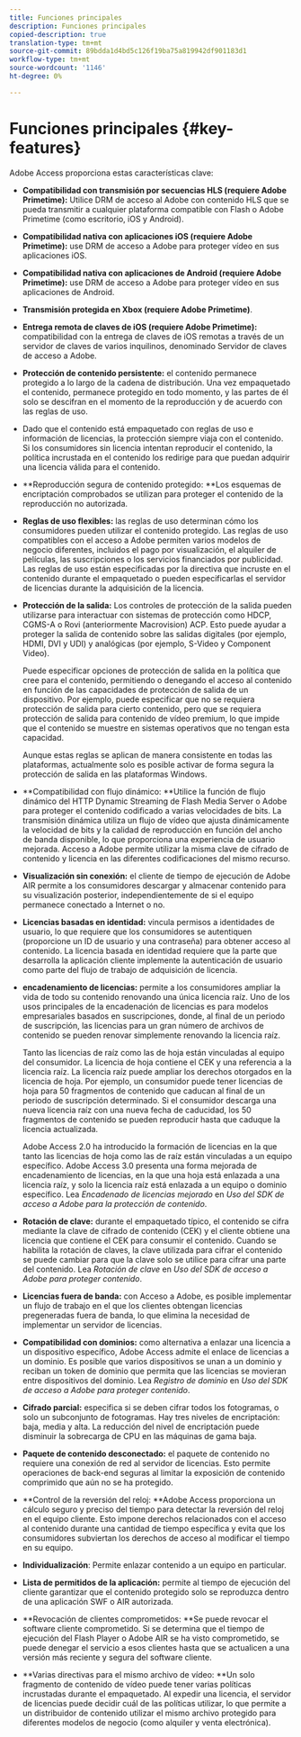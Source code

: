 ```yaml
---
title: Funciones principales
description: Funciones principales
copied-description: true
translation-type: tm+mt
source-git-commit: 89bdda1d4bd5c126f19ba75a819942df901183d1
workflow-type: tm+mt
source-wordcount: '1146'
ht-degree: 0%

---
```



# Funciones principales {#key-features}

Adobe Access proporciona estas características clave:

* **Compatibilidad con transmisión por secuencias HLS (requiere Adobe Primetime):** Utilice DRM de acceso al Adobe con contenido HLS que se pueda transmitir a cualquier plataforma compatible con Flash o Adobe Primetime (como escritorio, iOS y Android).
* **Compatibilidad nativa con aplicaciones iOS (requiere Adobe Primetime):** use DRM de acceso a Adobe para proteger vídeo en sus aplicaciones iOS.
* **Compatibilidad nativa con aplicaciones de Android (requiere Adobe Primetime):** use DRM de acceso a Adobe para proteger vídeo en sus aplicaciones de Android.
* **Transmisión protegida en Xbox (requiere Adobe Primetime)**.
* **Entrega remota de claves de iOS (requiere Adobe Primetime):** compatibilidad con la entrega de claves de iOS remotas a través de un servidor de claves de varios inquilinos, denominado Servidor de claves de acceso a Adobe.
* **Protección de contenido persistente:** el contenido permanece protegido a lo largo de la cadena de distribución. Una vez empaquetado el contenido, permanece protegido en todo momento, y las partes de él solo se descifran en el momento de la reproducción y de acuerdo con las reglas de uso.
* Dado que el contenido está empaquetado con reglas de uso e información de licencias, la protección siempre viaja con el contenido. Si los consumidores sin licencia intentan reproducir el contenido, la política incrustada en el contenido los redirige para que puedan adquirir una licencia válida para el contenido.
* **Reproducción segura de contenido protegido: **Los esquemas de encriptación comprobados se utilizan para proteger el contenido de la reproducción no autorizada.
* **Reglas de uso flexibles:** las reglas de uso determinan cómo los consumidores pueden utilizar el contenido protegido. Las reglas de uso compatibles con el acceso a Adobe permiten varios modelos de negocio diferentes, incluidos el pago por visualización, el alquiler de películas, las suscripciones o los servicios financiados por publicidad. Las reglas de uso están especificadas por la directiva que incruste en el contenido durante el empaquetado o pueden especificarlas el servidor de licencias durante la adquisición de la licencia.
* **Protección de la salida:**  Los controles de protección de la salida pueden utilizarse para interactuar con sistemas de protección como HDCP, CGMS-A o Rovi (anteriormente Macrovision) ACP. Esto puede ayudar a proteger la salida de contenido sobre las salidas digitales (por ejemplo, HDMI, DVI y UDI) y analógicas (por ejemplo, S-Video y Component Video).

   Puede especificar opciones de protección de salida en la política que cree para el contenido, permitiendo o denegando el acceso al contenido en función de las capacidades de protección de salida de un dispositivo. Por ejemplo, puede especificar que no se requiera protección de salida para cierto contenido, pero que se requiera protección de salida para contenido de vídeo premium, lo que impide que el contenido se muestre en sistemas operativos que no tengan esta capacidad.

   Aunque estas reglas se aplican de manera consistente en todas las plataformas, actualmente solo es posible activar de forma segura la protección de salida en las plataformas Windows.

* **Compatibilidad con flujo dinámico: **Utilice la función de flujo dinámico del HTTP Dynamic Streaming de Flash Media Server o Adobe para proteger el contenido codificado a varias velocidades de bits. La transmisión dinámica utiliza un flujo de vídeo que ajusta dinámicamente la velocidad de bits y la calidad de reproducción en función del ancho de banda disponible, lo que proporciona una experiencia de usuario mejorada. Acceso a Adobe permite utilizar la misma clave de cifrado de contenido y licencia en las diferentes codificaciones del mismo recurso.
* **Visualización sin conexión:** el cliente de tiempo de ejecución de Adobe AIR permite a los consumidores descargar y almacenar contenido para su visualización posterior, independientemente de si el equipo permanece conectado a Internet o no.
* **Licencias basadas en identidad:**  vincula permisos a identidades de usuario, lo que requiere que los consumidores se autentiquen (proporcione un ID de usuario y una contraseña) para obtener acceso al contenido. La licencia basada en identidad requiere que la parte que desarrolla la aplicación cliente implemente la autenticación de usuario como parte del flujo de trabajo de adquisición de licencia.
* **encadenamiento de licencias:** permite a los consumidores ampliar la vida de todo su contenido renovando una única licencia raíz. Uno de los usos principales de la encadenación de licencias es para modelos empresariales basados en suscripciones, donde, al final de un periodo de suscripción, las licencias para un gran número de archivos de contenido se pueden renovar simplemente renovando la licencia raíz.

   Tanto las licencias de raíz como las de hoja están vinculadas al equipo del consumidor. La licencia de hoja contiene el CEK y una referencia a la licencia raíz. La licencia raíz puede ampliar los derechos otorgados en la licencia de hoja. Por ejemplo, un consumidor puede tener licencias de hoja para 50 fragmentos de contenido que caducan al final de un periodo de suscripción determinado. Si el consumidor descarga una nueva licencia raíz con una nueva fecha de caducidad, los 50 fragmentos de contenido se pueden reproducir hasta que caduque la licencia actualizada.

   Adobe Access 2.0 ha introducido la formación de licencias en la que tanto las licencias de hoja como las de raíz están vinculadas a un equipo específico. Adobe Access 3.0 presenta una forma mejorada de encadenamiento de licencias, en la que una hoja está enlazada a una licencia raíz, y solo la licencia raíz está enlazada a un equipo o dominio específico. Lea *Encadenado de licencias mejorado* en *Uso del SDK de acceso a Adobe para la protección de contenido*.

* **Rotación de clave:** durante el empaquetado típico, el contenido se cifra mediante la clave de cifrado de contenido (CEK) y el cliente obtiene una licencia que contiene el CEK para consumir el contenido. Cuando se habilita la rotación de claves, la clave utilizada para cifrar el contenido se puede cambiar para que la clave solo se utilice para cifrar una parte del contenido. Lea *Rotación de clave* en *Uso del SDK de acceso a Adobe para proteger contenido*.

* **Licencias fuera de banda:** con Acceso a Adobe, es posible implementar un flujo de trabajo en el que los clientes obtengan licencias pregeneradas fuera de banda, lo que elimina la necesidad de implementar un servidor de licencias.
* **Compatibilidad con dominios:** como alternativa a enlazar una licencia a un dispositivo específico, Adobe Access admite el enlace de licencias a un dominio. Es posible que varios dispositivos se unan a un dominio y reciban un token de dominio que permita que las licencias se movieran entre dispositivos del dominio. Lea *Registro de dominio* en *Uso del SDK de acceso a Adobe para proteger contenido*.

* **Cifrado parcial:** especifica si se deben cifrar todos los fotogramas, o solo un subconjunto de fotogramas. Hay tres niveles de encriptación: baja, media y alta. La reducción del nivel de encriptación puede disminuir la sobrecarga de CPU en las máquinas de gama baja.
* **Paquete de contenido desconectado:**  el paquete de contenido no requiere una conexión de red al servidor de licencias. Esto permite operaciones de back-end seguras al limitar la exposición de contenido comprimido que aún no se ha protegido.
* **Control de la reversión del reloj: **Adobe Access proporciona un cálculo seguro y preciso del tiempo para detectar la reversión del reloj en el equipo cliente. Esto impone derechos relacionados con el acceso al contenido durante una cantidad de tiempo específica y evita que los consumidores subviertan los derechos de acceso al modificar el tiempo en su equipo.
* **Individualización**: Permite enlazar contenido a un equipo en particular.
* **Lista de permitidos de la aplicación:** permite al tiempo de ejecución del cliente garantizar que el contenido protegido solo se reproduzca dentro de una aplicación SWF o AIR autorizada.
* **Revocación de clientes comprometidos: **Se puede revocar el software cliente comprometido. Si se determina que el tiempo de ejecución del Flash Player o Adobe AIR se ha visto comprometido, se puede denegar el servicio a esos clientes hasta que se actualicen a una versión más reciente y segura del software cliente.
* **Varias directivas para el mismo archivo de vídeo: **Un solo fragmento de contenido de vídeo puede tener varias políticas incrustadas durante el empaquetado. Al expedir una licencia, el servidor de licencias puede decidir cuál de las políticas utilizar, lo que permite a un distribuidor de contenido utilizar el mismo archivo protegido para diferentes modelos de negocio (como alquiler y venta electrónica).

